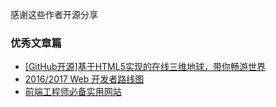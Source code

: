 
感谢这些作者开源分享
### 优秀文章篇

* [[GitHub开源]基于HTML5实现的在线三维地球，带你畅游世界](http://blog.csdn.net/iispring/article/details/52679185)
* [2016/2017 Web 开发者路线图](https://zhuanlan.zhihu.com/p/22080792)
* [前端工程师必备实用网站](http://www.devstore.cn/essay/essayInfo/7884.html)
